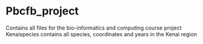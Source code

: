 # Pbcfb_project
Contains all files for the bio-informatics and computing course project
Kenaispecies contains all species, coordinates and years in the Kenai region
